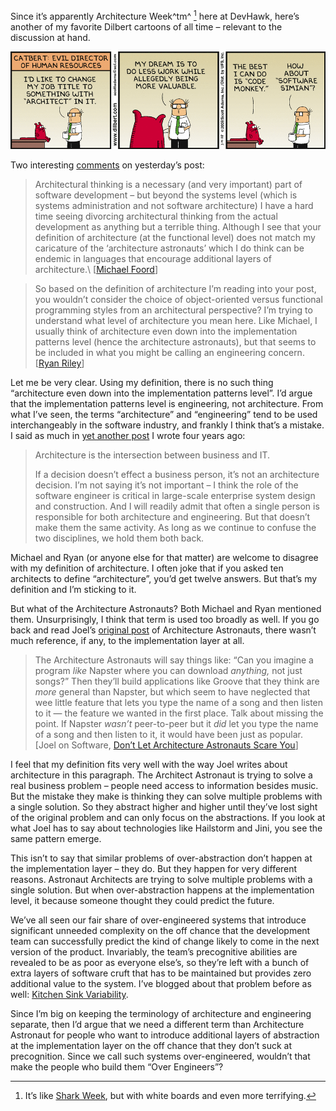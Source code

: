 Since it’s apparently Architecture Week^tm^ [^1] here at DevHawk, here’s
another of my favorite Dilbert cartoons of all time – relevant to the
discussion at hand.

[![Dilbert.com](https://raw.githubusercontent.com/devhawk/devhawk.github.io/master/images/blog/dt080304.gif)](http://dilbert.com/strips/2008-03-04/)

Two interesting
[comments](http://devhawk.net/CommentView,guid,94b98f0d-d884-4557-8df0-8f0dca3b72e7.aspx#commentstart)
on yesterday’s post:

> Architectural thinking is a necessary (and very important) part of
> software development – but beyond the systems level (which is systems
> administration and not software architecture) I have a hard time
> seeing divorcing architectural thinking from the actual development as
> anything but a terrible thing. Although I see that your definition of
> architecture (at the functional level) does not match my caricature of
> the ‘architecture astronauts’ which I do think can be endemic in
> languages that encourage additional layers of architecture.\ 
> [[Michael Foord](http://www.voidspace.org.uk/)]

> So based on the definition of architecture I’m reading into your post,
> you wouldn’t consider the choice of object-oriented versus functional
> programming styles from an architectural perspective? I’m trying to
> understand what level of architecture you mean here. Like Michael, I
> usually think of architecture even down into the implementation
> patterns level (hence the architecture astronauts), but that seems to
> be included in what you might be calling an engineering concern.\
> [[Ryan Riley](http://wizardsofsmart.net/)]

Let me be very clear. Using my definition, there is no such thing
“architecture even down into the implementation patterns level”. I’d
argue that the implementation patterns level is engineering, not
architecture. From what I’ve seen, the terms “architecture” and
“engineering” tend to be used interchangeably in the software industry,
and frankly I think that’s a mistake. I said as much in [yet another
post](http://devhawk.net/2005/08/30/architecture-at-the-intersection/)
I wrote four years ago:

> Architecture is the intersection between business and IT.
>
> If a decision doesn’t effect a business person, it’s not an
> architecture decision. I’m not saying it’s not important – I think the
> role of the software engineer is critical in large-scale enterprise
> system design and construction. And I will readily admit that often a
> single person is responsible for both architecture and engineering.
> But that doesn’t make them the same activity. As long as we continue
> to confuse the two disciplines, we hold them both back.

Michael and Ryan (or anyone else for that matter) are welcome to
disagree with my definition of architecture. I often joke that if you
asked ten architects to define “architecture”, you’d get twelve answers.
But that’s my definition and I’m sticking to it.

But what of the Architecture Astronauts? Both Michael and Ryan mentioned
them. Unsurprisingly, I think that term is used too broadly as well. If
you go back and read Joel’s [original
post](http://www.joelonsoftware.com/articles/fog0000000018.html) of
Architecture Astronauts, there wasn’t much reference, if any, to the
implementation layer at all.

> The Architecture Astronauts will say things like: “Can you imagine a
> program *like* Napster where you can download *anything,* not just
> songs?” Then they’ll build applications like Groove that they think
> are *more* general than Napster, but which seem to have neglected that
> wee little feature that lets you type the name of a song and then
> listen to it — the feature we wanted in the first place. Talk about
> missing the point. If Napster *wasn’t* peer-to-peer but it *did* let
> you type the name of a song and then listen to it, it would have been
> just as popular.\
> [Joel on Software, [Don’t Let Architecture Astronauts Scare
> You](http://www.joelonsoftware.com/articles/fog0000000018.html)]

I feel that my definition fits very well with the way Joel writes about
architecture in this paragraph. The Architect Astronaut is trying to
solve a real business problem – people need access to information
besides music. But the mistake they make is thinking they can solve
multiple problems with a single solution. So they abstract higher and
higher until they’ve lost sight of the original problem and can only
focus on the abstractions. If you look at what Joel has to say about
technologies like Hailstorm and Jini, you see the same pattern emerge.

This isn’t to say that similar problems of over-abstraction don’t happen
at the implementation layer – they do. But they happen for very
different reasons. Astronaut Architects are trying to solve multiple
problems with a single solution. But when over-abstraction happens at
the implementation level, it because someone thought they could predict
the future.

We’ve all seen our fair share of over-engineered systems that introduce
significant unneeded complexity on the off chance that the development
team can successfully predict the kind of change likely to come in the
next version of the product. Invariably, the team’s precognitive
abilities are revealed to be as poor as everyone else’s, so they’re left
with a bunch of extra layers of software cruft that has to be maintained
but provides zero additional value to the system. I’ve blogged about
that problem before as well: [Kitchen Sink
Variability](http://devhawk.net/2008/03/04/kitchen-sink-variability/).

Since I’m big on keeping the terminology of architecture and engineering
separate, then I’d argue that we need a different term than Architecture
Astronaut for people who want to introduce additional layers of
abstraction at the implementation layer on the off chance that they
don’t suck at precognition. Since we call such systems over-engineered,
wouldn’t that make the people who build them “Over Engineers”?

[^1]: It’s like [Shark Week](http://en.wikipedia.org/wiki/Shark_Week), but
with white boards and even more terrifying.
